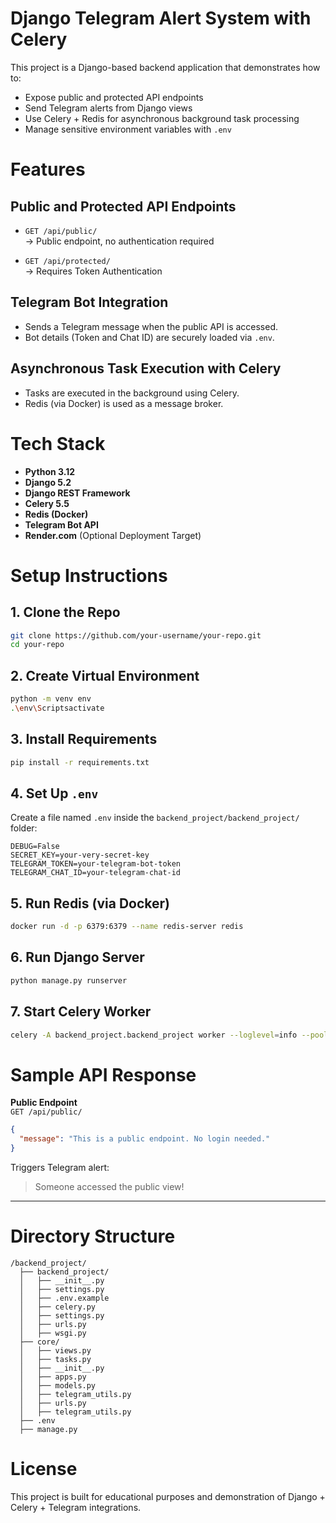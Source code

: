 # Django Telegram Alert System with Celery

This project is a Django-based backend application that demonstrates how to:

- Expose public and protected API endpoints
- Send Telegram alerts from Django views
- Use Celery + Redis for asynchronous background task processing
- Manage sensitive environment variables with `.env`


# Features

## Public and Protected API Endpoints

- `GET /api/public/`  
  -> Public endpoint, no authentication required

- `GET /api/protected/`  
  -> Requires Token Authentication

## Telegram Bot Integration

- Sends a Telegram message when the public API is accessed.
- Bot details (Token and Chat ID) are securely loaded via `.env`.

## Asynchronous Task Execution with Celery

- Tasks are executed in the background using Celery.
- Redis (via Docker) is used as a message broker.


# Tech Stack

- **Python 3.12**
- **Django 5.2**
- **Django REST Framework**
- **Celery 5.5**
- **Redis (Docker)**
- **Telegram Bot API**
- **Render.com** (Optional Deployment Target)

# Setup Instructions

## 1. Clone the Repo
```bash
git clone https://github.com/your-username/your-repo.git
cd your-repo
```

## 2. Create Virtual Environment
```bash
python -m venv env
.\env\Scriptsactivate
```

## 3. Install Requirements
```bash
pip install -r requirements.txt
```

## 4. Set Up `.env`
Create a file named `.env` inside the `backend_project/backend_project/` folder:
```
DEBUG=False
SECRET_KEY=your-very-secret-key
TELEGRAM_TOKEN=your-telegram-bot-token
TELEGRAM_CHAT_ID=your-telegram-chat-id
```

## 5. Run Redis (via Docker)
```bash
docker run -d -p 6379:6379 --name redis-server redis
```

## 6. Run Django Server
```bash
python manage.py runserver
```

## 7. Start Celery Worker
```bash
celery -A backend_project.backend_project worker --loglevel=info --pool=solo
```

# Sample API Response

**Public Endpoint**  
`GET /api/public/`

```json
{
  "message": "This is a public endpoint. No login needed."
}
```

Triggers Telegram alert:  
>  Someone accessed the public view!

---

# Directory Structure 
```
/backend_project/
  ├── backend_project/
  │   ├── __init__.py
  │   ├── settings.py
  │   ├── .env.example
  │   ├── celery.py
  │   ├── settings.py
  │   ├── urls.py
  │   ├── wsgi.py
  ├── core/
  │   ├── views.py
  │   ├── tasks.py
  │   ├── __init__.py
  │   ├── apps.py
  │   ├── models.py
  │   ├── telegram_utils.py
  │   ├── urls.py
  │   ├── telegram_utils.py
  ├── .env
  ├── manage.py
```


# License

This project is built for educational purposes and demonstration of Django + Celery + Telegram integrations.
